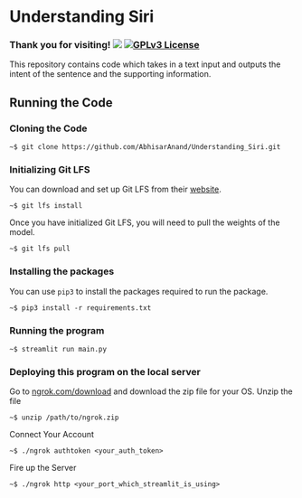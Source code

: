 # Understanding Siri
### Thank you for visiting! ![](https://visitor-badge.glitch.me/badge?page_id=AbhisarAnand.Understanding_Siri) [![GPLv3 License](https://img.shields.io/badge/License-GPL%20v3-yellow.svg)](https://opensource.org/licenses/)   
This repository contains code which takes in a text input and outputs the intent of the sentence and the supporting information.

## Running the Code

### Cloning the Code
```shell
~$ git clone https://github.com/AbhisarAnand/Understanding_Siri.git
```
### Initializing Git LFS
You can download and set up Git LFS from their [website](https://git-lfs.github.com/).
```shell
~$ git lfs install
```
Once you have initialized Git LFS, you will need to pull the weights of the model.
```shell
~$ git lfs pull
```

### Installing the packages
You can use ```pip3``` to install the packages required to run the package.
```shell
~$ pip3 install -r requirements.txt
```

### Running the program
```shell
~$ streamlit run main.py
```

### Deploying this program on the local server
Go to [ngrok.com/download](https://ngrok.com/download) and download the zip file for your OS.
Unzip the file
```shell
~$ unzip /path/to/ngrok.zip
```
Connect Your Account
```shell
~$ ./ngrok authtoken <your_auth_token>
```
Fire up the Server
```shell
~$ ./ngrok http <your_port_which_streamlit_is_using>
```
